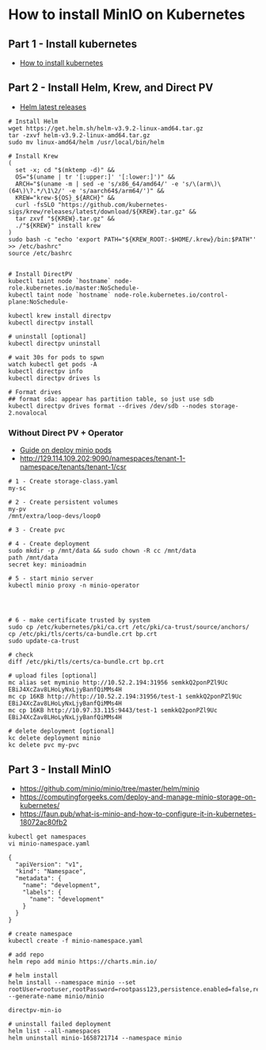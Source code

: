 # How to install MinIO on Kubernetes

## Part 1 - Install kubernetes 
- [How to install kubernetes](https://github.com/faradawn/tutorials/tree/main/linux/cortx#readme)


## Part 2 - Install Helm, Krew, and Direct PV
- [Helm latest releases](https://github.com/helm/helm/releases)
```
# Install Helm
wget https://get.helm.sh/helm-v3.9.2-linux-amd64.tar.gz
tar -zxvf helm-v3.9.2-linux-amd64.tar.gz
sudo mv linux-amd64/helm /usr/local/bin/helm

# Install Krew
(
  set -x; cd "$(mktemp -d)" &&
  OS="$(uname | tr '[:upper:]' '[:lower:]')" &&
  ARCH="$(uname -m | sed -e 's/x86_64/amd64/' -e 's/\(arm\)\(64\)\?.*/\1\2/' -e 's/aarch64$/arm64/')" &&
  KREW="krew-${OS}_${ARCH}" &&
  curl -fsSLO "https://github.com/kubernetes-sigs/krew/releases/latest/download/${KREW}.tar.gz" &&
  tar zxvf "${KREW}.tar.gz" &&
  ./"${KREW}" install krew
)
sudo bash -c "echo 'export PATH="${KREW_ROOT:-$HOME/.krew}/bin:$PATH"' >> /etc/bashrc"
source /etc/bashrc


# Install DirectPV
kubectl taint node `hostname` node-role.kubernetes.io/master:NoSchedule-
kubectl taint node `hostname` node-role.kubernetes.io/control-plane:NoSchedule-

kubectl krew install directpv
kubectl directpv install

# uninstall [optional]
kubectl directpv uninstall

# wait 30s for pods to spwn
watch kubectl get pods -A
kubectl directpv info 
kubectl directpv drives ls

# Format drives
## format sda: appear has partition table, so just use sdb
kubectl directpv drives format --drives /dev/sdb --nodes storage-2.novalocal
```

### Without Direct PV + Operator
- [Guide on deploy minio pods](https://computingforgeeks.com/deploy-and-manage-minio-storage-on-kubernetes/)
- http://129.114.109.202:9090/namespaces/tenant-1-namespace/tenants/tenant-1/csr
```
# 1 - Create storage-class.yaml
my-sc

# 2 - Create persistent volumes
my-pv
/mnt/extra/loop-devs/loop0

# 3 - Create pvc

# 4 - Create deployment
sudo mkdir -p /mnt/data && sudo chown -R cc /mnt/data
path /mnt/data
secret key: minioadmin

# 5 - start minio server
kubectl minio proxy -n minio-operator




# 6 - make certificate trusted by system
sudo cp /etc/kubernetes/pki/ca.crt /etc/pki/ca-trust/source/anchors/
cp /etc/pki/tls/certs/ca-bundle.crt bp.crt
sudo update-ca-trust

# check
diff /etc/pki/tls/certs/ca-bundle.crt bp.crt

# upload files [optional]
mc alias set myminio http://10.52.2.194:31956 semkkQ2ponPZl9Uc EBiJ4XcZav8LHoLyNxLjyBanfQiMMs4H
mc cp 16KB http://http://10.52.2.194:31956/test-1 semkkQ2ponPZl9Uc EBiJ4XcZav8LHoLyNxLjyBanfQiMMs4H
mc cp 16KB http://10.97.33.115:9443/test-1 semkkQ2ponPZl9Uc EBiJ4XcZav8LHoLyNxLjyBanfQiMMs4H

# delete deployment [optional]
kc delete deployment minio
kc delete pvc my-pvc
```




## Part 3 - Install MinIO
- https://github.com/minio/minio/tree/master/helm/minio
- https://computingforgeeks.com/deploy-and-manage-minio-storage-on-kubernetes/
- https://faun.pub/what-is-minio-and-how-to-configure-it-in-kubernetes-18072ac80fb2
```
kubectl get namespaces
vi minio-namespace.yaml

{
  "apiVersion": "v1",
  "kind": "Namespace",
  "metadata": {
    "name": "development",
    "labels": {
      "name": "development"
    }
  }
}

# create namespace
kubectl create -f minio-namespace.yaml

# add repo
helm repo add minio https://charts.min.io/

# helm install 
helm install --namespace minio --set rootUser=rootuser,rootPassword=rootpass123,persistence.enabled=false,replicas=2 --generate-name minio/minio

directpv-min-io

# uninstall failed deployment
helm list --all-namespaces
helm uninstall minio-1658721714 --namespace minio
```





















